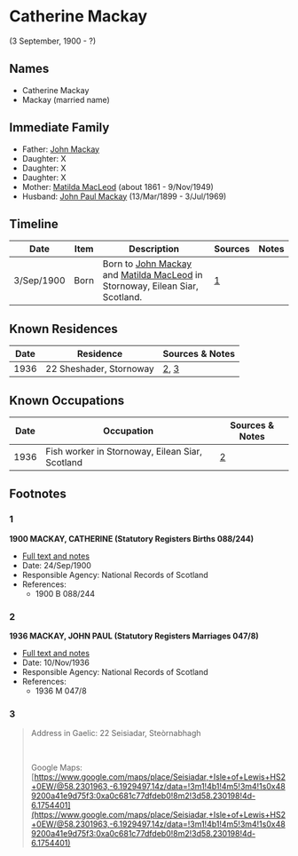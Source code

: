 ﻿---
layout: person
subject_key: i28166672
permalink: /people/i28166672
---

# Catherine Mackay
(3 September, 1900 - ?)

## Names

* Catherine Mackay
* Mackay (married name)

## Immediate Family

* Father: [John Mackay](./@53390906@-john-mackay-b-d.md)
* Daughter: X
* Daughter: X
* Daughter: X
* Mother: [Matilda MacLeod](./@31540392@-matilda-macleod-b1861-d1949-11-9.md) (about 1861 - 9/Nov/1949)
* Husband: [John Paul Mackay](./@57646474@-john-paul-mackay-b1899-3-13-d1969-7-3.md) (13/Mar/1899 - 3/Jul/1969)

## Timeline

Date | Item | Description | Sources | Notes
---|---|---|---|---
3/Sep/1900 | Born | Born to [John Mackay](./@53390906@-john-mackay-b-d.md) and [Matilda MacLeod](./@31540392@-matilda-macleod-b1861-d1949-11-9.md) in Stornoway, Eilean Siar, Scotland. | [1](#1) | 

## Known Residences

Date | Residence | Sources & Notes
---|---|---
1936 | 22 Sheshader, Stornoway | [2](#2), [3](#3)

## Known Occupations

Date | Occupation | Sources & Notes
---|---|---
1936 | Fish worker in Stornoway, Eilean Siar, Scotland | [2](#2)

## Footnotes

### 1

**1900 MACKAY, CATHERINE (Statutory Registers Births 088/244)**

* [Full text and notes](../sources/@6192783@-1900-mackay,-catherine-statutory-registers-births-088-244-.md)
* Date: 24/Sep/1900
* Responsible Agency: National Records of Scotland
* References: 
  * 1900 B 088/244

### 2

**1936 MACKAY, JOHN PAUL (Statutory Registers Marriages 047/8)**

* [Full text and notes](../sources/@35370951@-1936-mackay,-john-paul-statutory-registers-marriages-047-8-.md)
* Date: 10/Nov/1936
* Responsible Agency: National Records of Scotland
* References: 
  * 1936 M 047/8

### 3

> Address in Gaelic: 22 Seisiadar, Steòrnabhagh
>
> <br/>
>
> Google Maps: [https://www.google.com/maps/place/Seisiadar,+Isle+of+Lewis+HS2+0EW/@58.2301963,-6.1929497,14z/data=!3m1!4b1!4m5!3m4!1s0x489200a41e9d75f3:0xa0c681c77dfdeb0!8m2!3d58.230198!4d-6.1754401](https://www.google.com/maps/place/Seisiadar,+Isle+of+Lewis+HS2+0EW/@58.2301963,-6.1929497,14z/data=!3m1!4b1!4m5!3m4!1s0x489200a41e9d75f3:0xa0c681c77dfdeb0!8m2!3d58.230198!4d-6.1754401)
>


